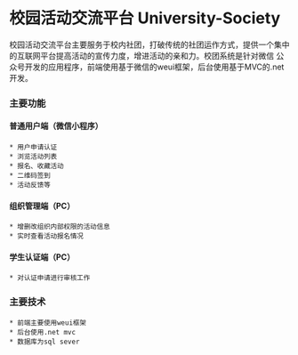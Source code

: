 # 校园活动交流平台 University-Society
   校园活动交流平台主要服务于校内社团，打破传统的社团运作方式，提供一个集中的互联网平台提高活动的宣传力度，增进活动的亲和力。校团系统是针对微信
公众号开发的应用程序，前端使用基于微信的weui框架，后台使用基于MVC的.net开发。

### 主要功能 
  #### 普通用户端（微信小程序）  
    * 用户申请认证 
    * 浏览活动列表 
    * 报名、收藏活动 
    * 二维码签到 
    * 活动反馈等 
  #### 组织管理端（PC）
    * 增删改组织内部权限的活动信息
    * 实时查看活动报名情况
  #### 学生认证端（PC）
    * 对认证申请进行审核工作
  
### 主要技术  
    * 前端主要使用weui框架
    * 后台使用.net mvc
    * 数据库为sql sever



